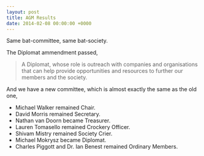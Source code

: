 ```yaml
---
layout: post
title: AGM Results
date: 2014-02-08 00:00:00 +0000
---
```


Same bat-committee, same bat-society.

The Diplomat ammendment passed,

> A Diplomat, whose role is outreach with companies and organisations
> that can help provide opportunities and resources to further our
> members and the society.

And we have a new committee, which is almost exactly the same as the old one,

 - Michael Walker remained Chair.
 - David Morris remained Secretary.
 - Nathan van Doorn became Treasurer.
 - Lauren Tomasello remained Crockery Officer.
 - Shivam Mistry remained Society Crier.
 - Michael Mokrysz became Diplomat.
 - Charles Piggott and Dr. Ian Benest remained Ordinary Members.
